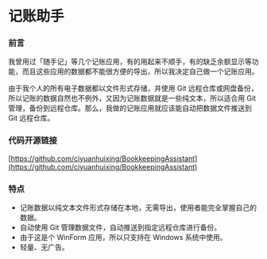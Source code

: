 # 记账助手

### 前言

我曾用过「随手记」等几个记账应用，有的用起来不顺手，有的缺乏余额显示等功能，而且这些应用的数据都不能很方便的导出，所以我决定自己做一个记账应用。

由于我个人的所有电子数据都以文件形式存储，并使用 Git 远程仓库或网盘备份，所以记账的数据自然也不例外，又因为记账数据就是一些纯文本，所以适合用 Git 管理，备份到远程仓库。那么，我做的记账应用就应该能自动把数据文件推送到 Git 远程仓库。

### 代码开源链接

[https://github.com/ciyuanhuixing/BookkeepingAssistant](https://github.com/ciyuanhuixing/BookkeepingAssistant)

### 特点

- 记账数据以纯文本文件形式存储在本地，无需导出，使用者能完全掌握自己的数据。
- 自动使用 Git 管理数据文件，自动推送到指定远程仓库进行备份。
- 由于这是个 WinForm 应用，所以只支持在 Windows 系统中使用。
- 轻量、无广告。

